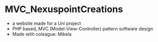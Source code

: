 # MVC_NexuspointCreations

- a website made for a Uni project 
- PHP based, MVC (Model-View-Controller) pattern software design
- Made with coleague: Mikela
